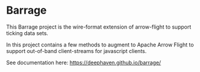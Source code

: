 Barrage
=======

This Barrage project is the wire-format extension of arrow-flight to support
ticking data sets.

In this project contains a few methods to augment to Apache Arrow Flight to support
out-of-band client-streams for javascript clients.

See documentation here:
https://deephaven.github.io/barrage/
